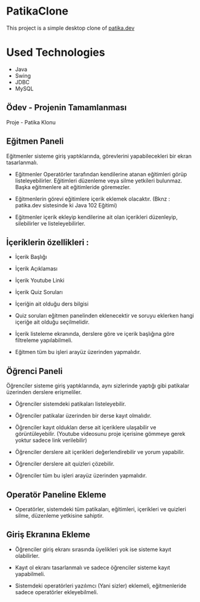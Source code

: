 # PatikaClone

This project is a simple desktop clone of [patika.dev](https://app.patika.dev/)

# Used Technologies

- Java
- Swing
- JDBC
- MySQL

## Ödev - Projenin Tamamlanması

Proje - Patika Klonu


## Eğitmen Paneli


Eğitmenler sisteme giriş yaptıklarında, görevlerini yapabilecekleri bir ekran tasarlanmalı.

- Eğitmenler Operatörler tarafından kendilerine atanan eğitimleri görüp listeleyebilirler. Eğitimleri düzenleme veya silme yetkileri bulunmaz. Başka eğitmenlere ait eğitimleride göremezler.


- Eğitmenlerin görevi eğitimlere içerik eklemek olacaktır. (Bknz : patika.dev sistesinde ki Java 102 Eğitimi)


- Eğitmenler içerik ekleyip kendilerine ait olan içerikleri düzenleyip, silebilirler ve listeleyebilirler.


## İçeriklerin özellikleri :


- İçerik Başlığı


- İçerik Açıklaması


- İçerik Youtube Linki


- İçerik Quiz Soruları


- İçeriğin ait olduğu ders bilgisi


- Quiz soruları eğitmen panelinden eklenecektir ve soruyu eklerken hangi içeriğe ait olduğu seçilmelidir.


- İçerik listeleme ekranında, derslere göre ve içerik başlığına göre filtreleme yapılabilmeli.


- Eğitmen tüm bu işleri arayüz üzerinden yapmalıdır.


## Öğrenci Paneli


Öğrenciler sisteme giriş yaptıklarında, aynı sizlerinde yaptığı gibi patikalar üzerinden derslere erişmeliler.



- Öğrenciler sistemdeki patikaları listeleyebilir.


- Öğrenciler patikalar üzerinden bir derse kayıt olmalıdır.


- Öğrenciler kayıt oldukları derse ait içeriklere ulaşabilir ve görüntüleyebilir. (Youtube videosunu proje içerisine gömmeye gerek yoktur sadece link verilebilir)


- Öğrenciler derslere ait içerikleri değerlendirebilir ve yorum yapabilir.


- Öğrenciler derslere ait quizleri çözebilir.


- Öğrenciler tüm bu işleri arayüz üzerinden yapmalıdır.


## Operatör Paneline Ekleme


- Operatörler, sistemdeki tüm patikaları, eğitimleri, içerikleri ve quizleri silme, düzenleme yetkisine sahiptir.


## Giriş Ekranına Ekleme


- Öğrenciler giriş ekranı sırasında üyelikleri yok ise sisteme kayıt olabilirler.


- Kayıt ol ekranı tasarlanmalı ve sadece öğrenciler sisteme kayıt yapabilmeli.


- Sistemdeki operatörleri yazılımcı (Yani sizler) eklemeli, eğitmenleride sadece operatörler ekleyebilmeli.